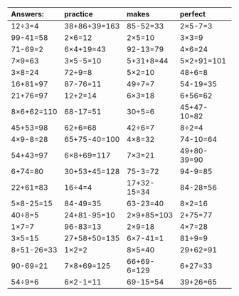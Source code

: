 | Answers: | practice | makes | perfect | ! |
| :--- | :--- | :--- | :--- | :--- |
| 12÷3=4 | 38+86+39=163 | 85-52=33 | 2×5-7=3 | 88-1=87 | 
| 99-41=58 | 2×6=12 | 2×5=10 | 3×3=9 | 5×7+44=79 | 
| 71-69=2 | 6×4+19=43 | 92-13=79 | 4×6=24 | 7×8=56 | 
| 7×9=63 | 3×5-5=10 | 5+31+8=44 | 5×2+91=101 | 68-37=31 | 
| 3×8=24 | 72÷9=8 | 5×2=10 | 48÷6=8 | 92-51=41 | 
| 16+81=97 | 87-76=11 | 49÷7=7 | 54-19=35 | 5×3=15 | 
| 21+76=97 | 12+2=14 | 6×3=18 | 6+56=62 | 83+67-82=68 | 
| 8×6+62=110 | 68-17=51 | 30÷5=6 | 45+47-10=82 | 57-34=23 | 
| 45+53=98 | 62+6=68 | 42÷6=7 | 8÷2=4 | 73+6+35=114 | 
| 4×9-8=28 | 65+75-40=100 | 4×8=32 | 74-10=64 | 2×8=16 | 
| 54+43=97 | 6×8+69=117 | 7×3=21 | 49+80-39=90 | 6×4+64=88 | 
| 6+74=80 | 30+53+45=128 | 75-3=72 | 94-9=85 | 5×7-32=3 | 
| 22+61=83 | 16÷4=4 | 17+32-15=34 | 84-28=56 | 97+99-70=126 | 
| 5×8-25=15 | 84-49=35 | 63-23=40 | 8×2=16 | 8×4=32 | 
| 40÷8=5 | 24+81-95=10 | 2×9+85=103 | 2+75=77 | 11+67=78 | 
| 1×7=7 | 96-83=13 | 2×9=18 | 4×7=28 | 50+53+67=170 | 
| 3×5=15 | 27+58+50=135 | 6×7-41=1 | 81÷9=9 | 8×3=24 | 
| 8+51-26=33 | 1×2=2 | 8×5=40 | 29+62=91 | 9×6=54 | 
| 90-69=21 | 7×8+69=125 | 66+69-6=129 | 6+27=33 | 6×5-24=6 | 
| 54÷9=6 | 6×2-1=11 | 69-15=54 | 39+26=65 | 87-27=60 | 

